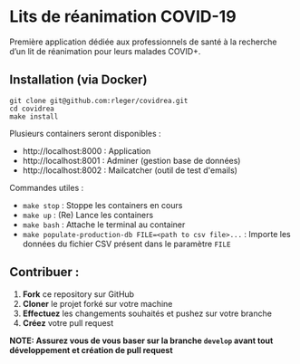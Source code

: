 # Lits de réanimation COVID-19


Première application dédiée aux professionnels de santé à la recherche d’un lit de réanimation pour leurs malades COVID+.

## Installation (via Docker)

```
git clone git@github.com:rleger/covidrea.git
cd covidrea
make install
```

Plusieurs containers seront disponibles : 

* http://localhost:8000 : Application
* http://localhost:8001 : Adminer (gestion base de données)
* http://localhost:8002 : Mailcatcher (outil de test d'emails)

Commandes utiles :

* `make stop` : Stoppe les containers en cours
* `make up` : (Re) Lance les containers
* `make bash` : Attache le terminal au container
* `make populate-production-db FILE=<path to csv file>...` : Importe les données du fichier CSV présent dans le paramètre `FILE`

## Contribuer : 

1. **Fork** ce repository sur GitHub
2. **Cloner** le projet forké sur votre machine
3. **Effectuez** les changements souhaités et pushez sur votre branche
4. **Créez** votre pull request

**NOTE: Assurez vous de vous baser sur la branche `develop` avant tout développement et création de pull request**